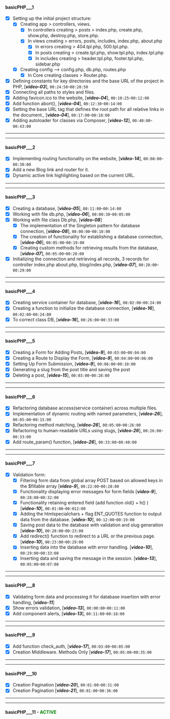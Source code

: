 #### basicPHP___1

- [x] Setting up the initial project structure:
    - [x] Creating app  > controllers, views.
        - [x] In controllers creating  > posts  > index.php, create.php, show.php, destroy.php, store.php.
        - [x] In views creating  > errors, posts, includes, index.php, about.php
            - [x] In errors creating  > 404.tpl.php, 500.tpl.php.
            - [x] In posts creating  > create.tpl.php, show.tpl.php, index.tpl.php
            - [x] In includes creating  > header.tpl.php, footer.tpl.php, sidebar.php
    - [x] Creating config --> config.php, db.php, routes.php
        - [x] In Core creating classes  > Router.php.
- [x] Defining constants for key directories and the base URL of the project in PHP, [___video-03___], `00:24:50`-`00:28:50`
- [x] Connecting all paths to styles and files.
- [x] Adding favicon.ico to the website, [___video-04___], `00:10:25`-`00:12:00`
- [x] Add function abort(), [___video-04___], `00:12:30`-`00:14:00`
- [x] Setting the base URL tag that defines the root path for all relative links in the document., [___video-04___], `00:17:00`-`00:18:00`
- [x] Adding autoloader for classes via Composer, [___video-12___], `00:40:00`-`00:43:00`
___

---
#### basicPHP___2

- [x] Implementing routing functionality on the website, [___video-14___], `00:08:00`-`00:30:00`
- [x] Add a new Blog link and router for it.
- [x] Dynamic active link highlighting based on the current URL.
---

---
#### basicPHP___3

- [x] Creating a database, [___video-05___], `00:11:00`-`00:14:00`
- [x] Working with file db.php, [___video-06___], `00:00:30`-`00:05:00`
- [x] Working with file class Db.php, [___video-08___]
    - [x] The implementation of the Singleton pattern for database connection, [___video-08___], `00:00:00`-`00:10:00`
    - [x] The creation of functionality for establishing a database connection, [___video-06___], `00:05:00`-`00:19:00`
    - [x] Creating custom methods for retrieving results from the database, [___video-07___], `00:05:00`-`00:20:00`
- [x] Initializing the connection and retrieving all records, 3 records  for controller index.php about.php, blog/index.php, [___video-07___], `00:20:00`-`00:29:00`
---

---
#### basicPHP___4
- [x] Creating service container for database, [___video-16___], `00:02:00`-`00:24:00`
- [x] Creating a function to initialize the database connection, [___video-16___], `00:02:00`-`00:24:00`
- [x] To correct class DB, [___video-16___], `00:26:00`-`00:33:00`
---

---
#### basicPHP___5
- [x] Creating a Form for Adding Posts, [___video-9___], `00:03:00`-`00:04:00`
- [x] Creating a Route to Display the Form, [___video-9___], `00:04:00`-`00:06:00`
- [x] Setting Up Form Submission, [___video-9___], `00:06:00`-`00:10:00`
- [x] Generating a slug from the post title and saving the post
- [x] Deleting a post, [___video-15___], `00:03:00`-`00:28:00`
---

---
#### basicPHP___6
- [x] Refactoring database access(service container) across multiple files.
- [x] Implementation of dynamic routing with named parameters, [___video-26___], `00:05:00`-`00:15:00`
- [x] Refactoring method matching, [___video-26___], `00:05:00`-`00:26:00`
- [x] Refactoring to human-readable URLs using slugs, [___video-26___], `00:26:00`-`00:33:00`
- [x] Add route_param() function, [___video-26___], `00:33:00`-`00:40:00`
---

---
#### basicPHP___7
- [x] Validation form:
    - [x] Filtering form data from global array POST based on allowed keys in the $fillable array [___video-9___], `00:22:00`-`00:28:00`
    - [x] Functionality displaying error messages for form fields [___video-9___], `00:28:00`-`00:32:00`
    - [x] Functionality retaining entered field (add function old() + h() ) [___video-10___], `00:01:00`-`00:012:00`
    - [x] Adding the htmlspecialchars + flag ENT_QUOTES function to output data from the database. [___video-10___], `00:12:00`-`00:19:00`
    - [x] Saving post data to the database with validation and slug generation [___video-10___], `00:20:00`-`00:23:00`
    - [x] Add redirect() function to redirect to a URL or the previous page. [___video-10___], `00:23:00`-`00:29:00`
    - [x] Inserting data into the database with error handling. [___video-10___], `00:29:00`-`00:33:00`
    - [x] Inserting data and saving the message in the session. [___video-13___], `00:05:00`-`00:07:00`
---

---
#### basicPHP___8
- [x] Validating form data and processing it for database insertion with error handling,  [___video-11___]
- [x] Show errors validation,  [___video-13___], `00:00:00`-`00:11:00`
- [x] Add component alerts,  [___video-13___], `00:11:00`-`00:18:00`
---

---

#### basicPHP___9
- [x] Add function check_auth,  [___video-17___], `00:03:00`-`00:05:00`
- [x] Creation Middleware. Methods Only  [___video-17___], `00:05:00`-`00:35:00`
---

---
#### basicPHP___10
- [x] Creation Pagination  [___video-20___], `00:01:00`-`00:31:00`
- [x] Creation Pagination  [___video-21___], `00:01:00`-`00:36:00`
---

---
#### basicPHP___11 - <span style="color: green;">ACTIVE</span>
